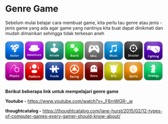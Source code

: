 # Genre Game

Sebelum mulai belajar cara membuat game, kita perlu tau genre atau jenis - jenis game yang ada agar game yang nantinya kita buat dapat dinikmati dan mudah dimainkan sehingga tidak terkesan aneh

![game-genre](game-genre.png)

**Berikut beberapa link untuk mempelajari genre game**

**Youtube -** https://www.youtube.com/watch?v=_F6rnWGR-_w

**thoughtcatalog -** https://thoughtcatalog.com/jane-hurst/2015/02/12-types-of-computer-games-every-gamer-should-know-about/
